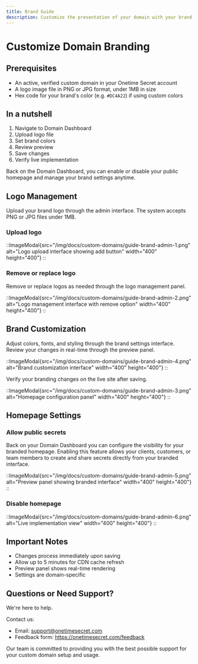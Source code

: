 ```yaml
---
title: Brand Guide
description: Customize the presentation of your domain with your brand's logo, colors, and styling.
---
```


# Customize Domain Branding

## Prerequisites

- An active, verified custom domain in your Onetime Secret account
- A logo image file in PNG or JPG format, under 1MB in size
- Hex code for your brand's color (e.g. `#DC4A22`) if using custom colors

## In a nutshell
1. Navigate to Domain Dashboard
2. Upload logo file
3. Set brand colors
4. Review preview
5. Save changes
6. Verify live implementation

Back on the Domain Dashboard, you can enable or disable your public homepage and manage your brand settings anytime.

## Logo Management
Upload your brand logo through the admin interface. The system accepts PNG or JPG files under 1MB.

### Upload logo

::ImageModal{src="/img/docs/custom-domains/guide-brand-admin-1.png" alt="Logo upload interface showing add button" width="400" height="400"}
::

### Remove or replace logo

Remove or replace logos as needed through the logo management panel.

::ImageModal{src="/img/docs/custom-domains/guide-brand-admin-2.png" alt="Logo management interface with remove option" width="400" height="400"}
::


## Brand Customization
Adjust colors, fonts, and styling through the brand settings interface. Review your changes in real-time through the preview panel.

::ImageModal{src="/img/docs/custom-domains/guide-brand-admin-4.png" alt="Brand customization interface" width="400" height="400"}
::


Verify your branding changes on the live site after saving.

::ImageModal{src="/img/docs/custom-domains/guide-brand-admin-3.png" alt="Homepage configuration panel" width="400" height="400"}
::

## Homepage Settings

### Allow public secrets

Back on your Domain Dashboard you can configure the visibility for your branded homepage. Enabling this feature allows your clients, customers, or team members to create and share secrets directly from your branded interface.

::ImageModal{src="/img/docs/custom-domains/guide-brand-admin-5.png" alt="Preview panel showing branded interface" width="400" height="400"}
::

### Disable homepage



::ImageModal{src="/img/docs/custom-domains/guide-brand-admin-6.png" alt="Live implementation view" width="400" height="400"}
::

## Important Notes
- Changes process immediately upon saving
- Allow up to 5 minutes for CDN cache refresh
- Preview panel shows real-time rendering
- Settings are domain-specific

## Questions or Need Support?

We're here to help.

Contact us:
- Email: support@onetimesecret.com
- Feedback form: https://onetimesecret.com/feedback

Our team is committed to providing you with the best possible support for your custom domain setup and usage.
